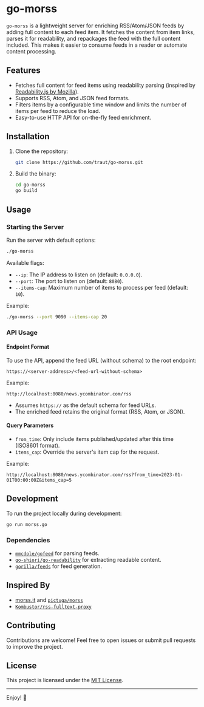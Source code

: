 # go-morss

`go-morss` is a lightweight server for enriching RSS/Atom/JSON feeds by adding full content to each
feed item. It fetches the content from item links, parses it for readability, and repackages the
feed with the full content included. This makes it easier to consume feeds in a reader or automate
content processing.

## Features

- Fetches full content for feed items using readability parsing (inspired by [Readability.js by
  Mozilla](https://github.com/mozilla/readability)).
- Supports RSS, Atom, and JSON feed formats.
- Filters items by a configurable time window and limits the number of items per feed to reduce the
  load.
- Easy-to-use HTTP API for on-the-fly feed enrichment.

## Installation

1. Clone the repository:

   ```sh
   git clone https://github.com/traut/go-morss.git
   ```

2. Build the binary:

   ```sh
   cd go-morss
   go build
   ```

## Usage

### Starting the Server

Run the server with default options:

```sh
./go-morss
```

Available flags:
- `--ip`: The IP address to listen on (default: `0.0.0.0`).
- `--port`: The port to listen on (default: `8080`).
- `--items-cap`: Maximum number of items to process per feed (default: `10`).

Example:

```sh
./go-morss --port 9090 --items-cap 20
```

### API Usage

#### Endpoint Format

To use the API, append the feed URL (without schema) to the root endpoint:

```text
https://<server-address>/<feed-url-without-schema>
```

Example:

```text
http://localhost:8080/news.ycombinator.com/rss
```

- Assumes `https://` as the default schema for feed URLs.
- The enriched feed retains the original format (RSS, Atom, or JSON).

#### Query Parameters

- `from_time`: Only include items published/updated after this time (ISO8601 format).
- `items_cap`: Override the server's item cap for the request.

Example:

```text
http://localhost:8080/news.ycombinator.com/rss?from_time=2023-01-01T00:00:00Z&items_cap=5
```

## Development

To run the project locally during development:
```sh
go run morss.go
```

### Dependencies

- [`mmcdole/gofeed`](https://github.com/mmcdole/gofeed) for parsing feeds.
- [`go-shiori/go-readability`](https://github.com/go-shiori/go-readability) for extracting readable content.
- [`gorilla/feeds`](https://github.com/gorilla/feeds) for feed generation.

## Inspired By

- [morss.it](https://morss.it/) and [`pictuga/morss`](https://github.com/pictuga/morss)
- [`Kombustor/rss-fulltext-proxy`](https://github.com/Kombustor/rss-fulltext-proxy)

## Contributing

Contributions are welcome! Feel free to open issues or submit pull requests to improve the project.

## License

This project is licensed under the [MIT License](LICENSE).

---

Enjoy! 🚀
